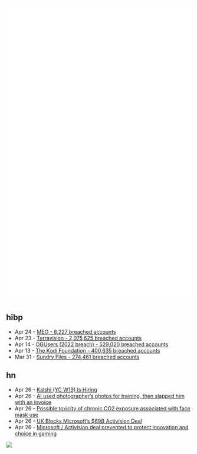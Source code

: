 ![Metrics](https://raw.githubusercontent.com/phixion/phixion/master/metrics.svg)

## hibp

<!--
for https://github.com/phixion/phixion/blob/main/.github/workflows/feeds.yml
-->
<!--START_SECTION:haveibeenpwnd-->
- Apr 24 - [MEO - 8,227 breached accounts](https://haveibeenpwned.com/PwnedWebsites#MEO)
- Apr 23 - [Terravision - 2,075,625 breached accounts](https://haveibeenpwned.com/PwnedWebsites#Terravision)
- Apr 14 - [OGUsers (2022 breach) - 529,020 breached accounts](https://haveibeenpwned.com/PwnedWebsites#OGUsers2022)
- Apr 13 - [The Kodi Foundation - 400,635 breached accounts](https://haveibeenpwned.com/PwnedWebsites#KodiFoundation)
- Mar 31 - [Sundry Files - 274,461 breached accounts](https://haveibeenpwned.com/PwnedWebsites#SundryFiles)
<!--END_SECTION:haveibeenpwnd-->

## hn

<!--
for https://github.com/phixion/phixion/blob/main/.github/workflows/feeds.yml
-->
<!--START_SECTION:hn-->
- Apr 26 - [Kalshi (YC W19) Is Hiring](https://news.ycombinator.com/item?id=35712321)
- Apr 26 - [AI used photographer’s photos for training, then slapped him with an invoice](https://www.diyphotography.net/ai-used-photographers-photos-for-training-then-slapped-him-with-an-invoice/)
- Apr 26 - [Possible toxicity of chronic CO2 exposure associated with face mask use](https://www.cell.com/heliyon/fulltext/S2405-8440(23)01324-5)
- Apr 26 - [UK Blocks Microsoft’s $69B Activision Deal](https://www.bloomberg.com/news/articles/2023-04-26/microsoft-s-69-billion-activision-deal-blocked-by-uk-watchdog)
- Apr 26 - [Microsoft &#x2F; Activision deal prevented to protect innovation and choice in gaming](https://www.gov.uk/government/news/microsoft-activision-deal-prevented-to-protect-innovation-and-choice-in-cloud-gaming)
<!--END_SECTION:hn-->

<!--
for https://yhype.me
-->
![](https://hit.yhype.me/github/profile?user_id=13013670)
